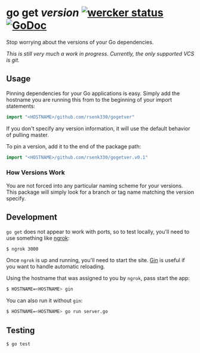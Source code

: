 # go get _version_ [![wercker status](https://app.wercker.com/status/e1cb2de86ef4413606bf7e02e17fbc30/s/master "wercker status")](https://app.wercker.com/project/bykey/e1cb2de86ef4413606bf7e02e17fbc30) [![GoDoc](https://img.shields.io/badge/godoc-reference-blue.svg?style=flat)](https://godoc.org/github.com/rsenk330/gogetver)

Stop worrying about the versions of your Go dependencies.

_This is still very much a work in progress. Currently, the only supported VCS is git._

## Usage

Pinning dependencies for your Go applications is easy. Simply add the hostname you are running this from to the beginning of your import statements:

```go
import "<HOSTNAME>/github.com/rsenk330/gogetver"
```

If you don't specify any version information, it will use the default behavior of pulling master.

To pin a version, add it to the end of the package path:

```go
import "<HOSTNAME>/github.com/rsenk330/gogetver.v0.1"
```

### How Versions Work

You are not forced into any particular naming scheme for your versions. This package will simply look for a branch or tag name matching the version specify.

## Development

`go get` does not appear to work with ports, so to test locally, you'll need to use something like [ngrok](https://ngrok.com/):

```bash
$ ngrok 3000
```

Once `ngrok` is up and running, you'll need to start the site. [Gin](https://github.com/codegangsta/gin) is useful if you want to handle automatic reloading.

Using the hostname that was assigned to you by `ngrok`, pass start the app:

```bash
$ HOSTNAME=<HOSTNAME> gin
```

You can also run it without `gin`:

```bash
$ HOSTNAME=<HOSTNAME> go run server.go
```

## Testing

```bash
$ go test
```
